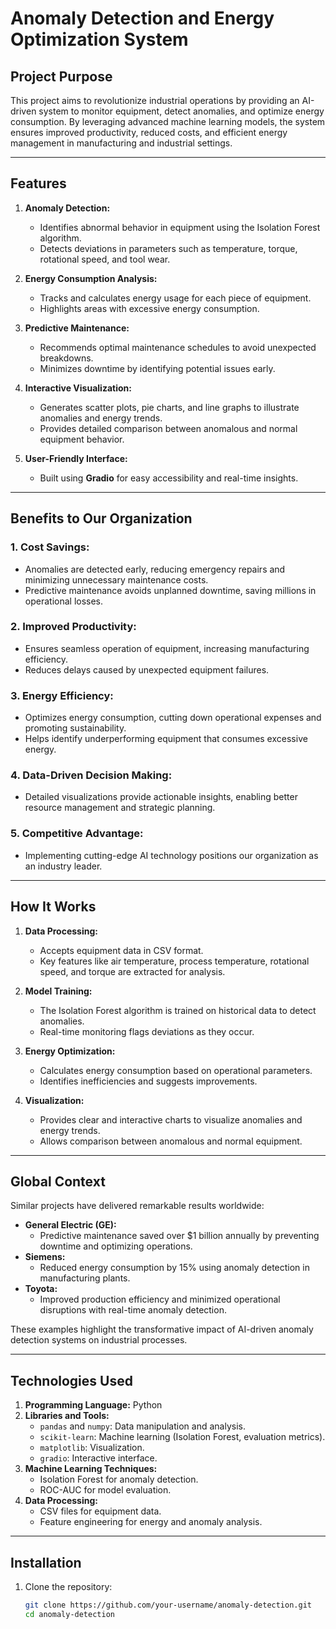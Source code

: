 # Anomaly Detection and Energy Optimization System

## Project Purpose
This project aims to revolutionize industrial operations by providing an AI-driven system to monitor equipment, detect anomalies, and optimize energy consumption. By leveraging advanced machine learning models, the system ensures improved productivity, reduced costs, and efficient energy management in manufacturing and industrial settings.

---

## Features
1. **Anomaly Detection:**
   - Identifies abnormal behavior in equipment using the Isolation Forest algorithm.
   - Detects deviations in parameters such as temperature, torque, rotational speed, and tool wear.

2. **Energy Consumption Analysis:**
   - Tracks and calculates energy usage for each piece of equipment.
   - Highlights areas with excessive energy consumption.

3. **Predictive Maintenance:**
   - Recommends optimal maintenance schedules to avoid unexpected breakdowns.
   - Minimizes downtime by identifying potential issues early.

4. **Interactive Visualization:**
   - Generates scatter plots, pie charts, and line graphs to illustrate anomalies and energy trends.
   - Provides detailed comparison between anomalous and normal equipment behavior.

5. **User-Friendly Interface:**
   - Built using **Gradio** for easy accessibility and real-time insights.

---

## Benefits to Our Organization
### 1. **Cost Savings:**
   - Anomalies are detected early, reducing emergency repairs and minimizing unnecessary maintenance costs.
   - Predictive maintenance avoids unplanned downtime, saving millions in operational losses.

### 2. **Improved Productivity:**
   - Ensures seamless operation of equipment, increasing manufacturing efficiency.
   - Reduces delays caused by unexpected equipment failures.

### 3. **Energy Efficiency:**
   - Optimizes energy consumption, cutting down operational expenses and promoting sustainability.
   - Helps identify underperforming equipment that consumes excessive energy.

### 4. **Data-Driven Decision Making:**
   - Detailed visualizations provide actionable insights, enabling better resource management and strategic planning.

### 5. **Competitive Advantage:**
   - Implementing cutting-edge AI technology positions our organization as an industry leader.

---

## How It Works
1. **Data Processing:**
   - Accepts equipment data in CSV format.
   - Key features like air temperature, process temperature, rotational speed, and torque are extracted for analysis.

2. **Model Training:**
   - The Isolation Forest algorithm is trained on historical data to detect anomalies.
   - Real-time monitoring flags deviations as they occur.

3. **Energy Optimization:**
   - Calculates energy consumption based on operational parameters.
   - Identifies inefficiencies and suggests improvements.

4. **Visualization:**
   - Provides clear and interactive charts to visualize anomalies and energy trends.
   - Allows comparison between anomalous and normal equipment.

---

## Global Context
Similar projects have delivered remarkable results worldwide:
- **General Electric (GE):**
  - Predictive maintenance saved over $1 billion annually by preventing downtime and optimizing operations.
- **Siemens:** 
  - Reduced energy consumption by 15% using anomaly detection in manufacturing plants.
- **Toyota:** 
  - Improved production efficiency and minimized operational disruptions with real-time anomaly detection.

These examples highlight the transformative impact of AI-driven anomaly detection systems on industrial processes.

---

## Technologies Used
1. **Programming Language:** Python
2. **Libraries and Tools:**
   - `pandas` and `numpy`: Data manipulation and analysis.
   - `scikit-learn`: Machine learning (Isolation Forest, evaluation metrics).
   - `matplotlib`: Visualization.
   - `gradio`: Interactive interface.
3. **Machine Learning Techniques:**
   - Isolation Forest for anomaly detection.
   - ROC-AUC for model evaluation.
4. **Data Processing:**
   - CSV files for equipment data.
   - Feature engineering for energy and anomaly analysis.

---

## Installation
1. Clone the repository:
   ```bash
   git clone https://github.com/your-username/anomaly-detection.git
   cd anomaly-detection
